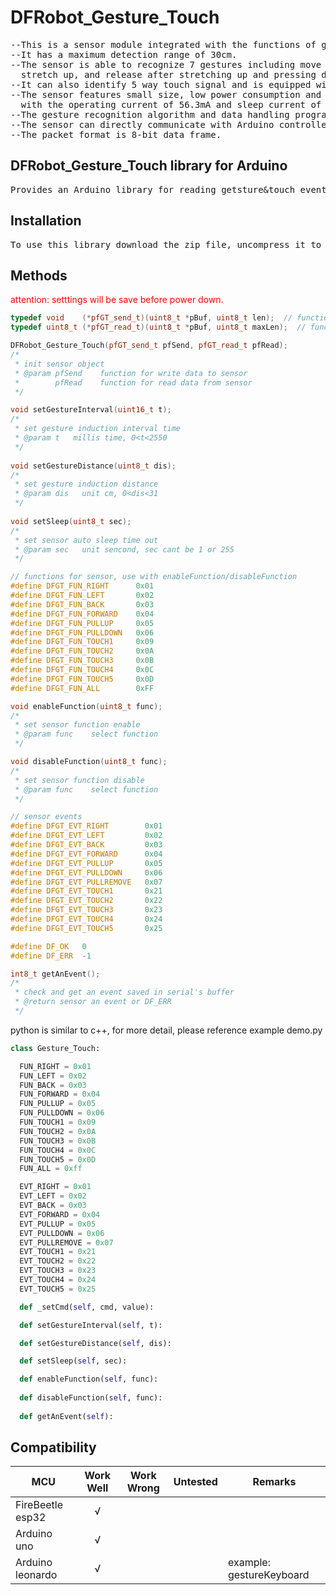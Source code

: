 # DFRobot_Gesture_Touch
<pre>
--This is a sensor module integrated with the functions of gesture recognition and touch recognition.
--It has a maximum detection range of 30cm.  
--The sensor is able to recognize 7 gestures including move right, move left, forward, backward, press down, 
  stretch up, and release after stretching up and pressing down.
--It can also identify 5 way touch signal and is equipped with the functionality of auto sleep and wake up.
--The sensor features small size, low power consumption and reliable detection sensitivity 
  with the operating current of 56.3mA and sleep current of 40uA.
--The gesture recognition algorithm and data handling program have been burned into the module, which ensures concise and reliable output data.
--The sensor can directly communicate with Arduino controller, Raspberry Pi controller and host computer via serial port.
--The packet format is 8-bit data frame.
</pre>

## DFRobot_Gesture_Touch library for Arduino
<pre>
Provides an Arduino library for reading getsture&touch event and setting to sensor.
</pre>

## Installation
<pre>
To use this library download the zip file, uncompress it to a folder named DFRobot_Gesture_Touch.
</pre>

## Methods

<span style="color: red">attention: setttings will be save before power down.</span>
```C++
typedef void    (*pfGT_send_t)(uint8_t *pBuf, uint8_t len);  // function for write data to sensor, for more detail, please reference example simpleGesture.ino
typedef uint8_t (*pfGT_read_t)(uint8_t *pBuf, uint8_t maxLen);  // function for read data from sensor, return read count, for more detail, please reference example simpleGesture.ino

DFRobot_Gesture_Touch(pfGT_send_t pfSend, pfGT_read_t pfRead);
/*
 * init sensor object
 * @param pfSend    function for write data to sensor
 *        pfRead    function for read data from sensor
 */

void setGestureInterval(uint16_t t);
/*
 * set gesture induction interval time
 * @param t   millis time, 0<t<2550
 */
 
void setGestureDistance(uint8_t dis);
/*
 * set gesture induction distance
 * @param dis   unit cm, 0<dis<31
 */
 
void setSleep(uint8_t sec);
/*
 * set sensor auto sleep time out
 * @param sec   unit sencond, sec cant be 1 or 255
 */

// functions for sensor, use with enableFunction/disableFunction
#define DFGT_FUN_RIGHT      0x01
#define DFGT_FUN_LEFT       0x02
#define DFGT_FUN_BACK       0x03
#define DFGT_FUN_FORWARD    0x04
#define DFGT_FUN_PULLUP     0x05
#define DFGT_FUN_PULLDOWN   0x06
#define DFGT_FUN_TOUCH1     0x09
#define DFGT_FUN_TOUCH2     0x0A
#define DFGT_FUN_TOUCH3     0x0B
#define DFGT_FUN_TOUCH4     0x0C
#define DFGT_FUN_TOUCH5     0x0D
#define DFGT_FUN_ALL        0xFF

void enableFunction(uint8_t func);
/*
 * set sensor function enable
 * @param func    select function
 */

void disableFunction(uint8_t func);
/*
 * set sensor function disable
 * @param func    select function
 */

// sensor events
#define DFGT_EVT_RIGHT        0x01
#define DFGT_EVT_LEFT         0x02
#define DFGT_EVT_BACK         0x03
#define DFGT_EVT_FORWARD      0x04
#define DFGT_EVT_PULLUP       0x05
#define DFGT_EVT_PULLDOWN     0x06
#define DFGT_EVT_PULLREMOVE   0x07
#define DFGT_EVT_TOUCH1       0x21
#define DFGT_EVT_TOUCH2       0x22
#define DFGT_EVT_TOUCH3       0x23
#define DFGT_EVT_TOUCH4       0x24
#define DFGT_EVT_TOUCH5       0x25

#define DF_OK   0
#define DF_ERR  -1

int8_t getAnEvent();
/*
 * check and get an event saved in serial's buffer
 * @return sensor an event or DF_ERR
 */
```

python is similar to c++, for more detail, please reference example demo.py

```py
class Gesture_Touch:

  FUN_RIGHT = 0x01
  FUN_LEFT = 0x02
  FUN_BACK = 0x03
  FUN_FORWARD = 0x04
  FUN_PULLUP = 0x05
  FUN_PULLDOWN = 0x06
  FUN_TOUCH1 = 0x09
  FUN_TOUCH2 = 0x0A
  FUN_TOUCH3 = 0x0B
  FUN_TOUCH4 = 0x0C
  FUN_TOUCH5 = 0x0D
  FUN_ALL = 0xff

  EVT_RIGHT = 0x01
  EVT_LEFT = 0x02
  EVT_BACK = 0x03
  EVT_FORWARD = 0x04
  EVT_PULLUP = 0x05
  EVT_PULLDOWN = 0x06
  EVT_PULLREMOVE = 0x07
  EVT_TOUCH1 = 0x21
  EVT_TOUCH2 = 0x22
  EVT_TOUCH3 = 0x23
  EVT_TOUCH4 = 0x24
  EVT_TOUCH5 = 0x25

  def _setCmd(self, cmd, value):

  def setGestureInterval(self, t):

  def setGestureDistance(self, dis):

  def setSleep(self, sec):

  def enableFunction(self, func):
  
  def disableFunction(self, func):
  
  def getAnEvent(self):
```

## Compatibility

MCU                | Work Well | Work Wrong | Untested  | Remarks
------------------ | :----------: | :----------: | :---------: | ----- 
FireBeetle esp32 |       √      |             |            |
Arduino uno |       √      |             |            |
Arduino leonardo |      √       |             |            |  example: gestureKeyboard
